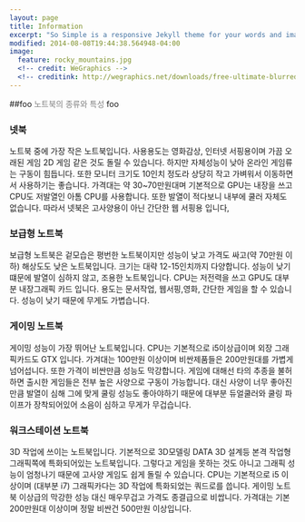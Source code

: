 ```yaml
---
layout: page
title: Information
excerpt: "So Simple is a responsive Jekyll theme for your words and images."
modified: 2014-08-08T19:44:38.564948-04:00
image:
  feature: rocky_mountains.jpg
  <!-- credit: WeGraphics -->
  <!-- creditink: http://wegraphics.net/downloads/free-ultimate-blurred-background-pack/ -->
---
```


##foo <font color='gray'>노트북의 종류와 특성</font> foo


### 넷북

노트북 중에 가장 작은 노트북입니다. 사용용도는 영화감상, 인터넷 서핑용이며 가끔 오래된 게임 2D 게임 같은 것도 돌릴 수 있습니다. 하지만 자체성능이 낮아 온라인 게임류는 구동이 힘듭니다. 또한 모니터 크기도 10인치 정도라 상당히 작고 가벼워서 이동하면서 사용하기는 좋습니다. 가격대는 약 30~70만원대며 기본적으로 GPU는 내장을 쓰고  CPU도 저발열인 아톰 CPU를 사용합니다. 또한 발열이 적다보니 내부에 쿨러 자체도 없습니다. 따라서 넷북은 고사양용이 아닌 간단한 웹 서핑용 입니다,



### 보급형 노트북

보급형 노트북은 겉모습은 평번한 노트북이지만 성능이 낮고 가격도 싸고(약 70만원 이하) 해상도도 낮은 노트북입니다. 크기는 대략 12-15인치까지 다양합니다. 성능이 낮기 떄문에 발열이 심하지 않고, 조용한 노트북입니다. CPU는 저전력을 쓰고 GPU도 대부분 내장그래픽 카드 입니다. 용도는 문서작업, 웹서핑,영화, 간단한 게임을 할 수 있습니다. 성능이 낮기 때문에 무게도 가볍습니다.



### 게이밍 노트북

게이밍 성능이 가장 뛰어난 노트북입니다. CPU는 기본적으로 i5이상급이며 외장 그래픽카드도 GTX 입니다. 가겨대는 100만원 이상이며 비싼제품들은 200만원대를 가볍게 넘어섭니다. 또한 가격이 비싼만큼 성능도 막강합니다. 게임에 대해선 타의 추종을 불허하면 출시한 게임들은 전부 높은 사양으로 구동이 가능합니다. 대신 사양이 너무 좋아진 만큼 발열이 심해 그에 맞게 쿨링 성능도 좋아야하기 때문에 대부분 듀얼쿨러와 쿨링 파이프가 장착되어있어 소음이 심하고 무게가 무겁습니다.


### 워크스테이션 노트북

3D 작업에 쓰이는 노트북입니다. 기본적으로 3D모델링 DATA 3D 설계등 본격 작업형 그래픽쪽에 특화되어있는 노트북입니다. 그렇다고 게임을 못하는 것도 아니고 그래픽 성능이 엄청나기 때문에 고사양 게임도 쉽게 돌릴 수 있습니다. CPU는 기본적으로 i5 이상이며 (대부분 i7) 그래픽카다는 3D 작업에 특화되었는 쿼드로를 씁니다. 게이밍 노트북 이상급의 막강한 성능 대신 매우무겁고 가격도 종결급으로 비쌉니다. 가격대는 기본 200만원대 이상이며 정말 비싼건 500만원 이상입니다.



